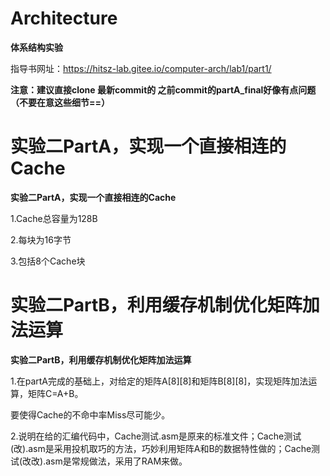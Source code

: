 # Architecture

**体系结构实验**

指导书网址：https://hitsz-lab.gitee.io/computer-arch/lab1/part1/

**注意：建议直接clone 最新commit的 之前commit的partA_final好像有点问题（不要在意这些细节==）**

**实验二PartA，实现一个直接相连的Cache**
=======
**实验二PartA，实现一个直接相连的Cache**

1.Cache总容量为128B

2.每块为16字节

3.包括8个Cache块

**实验二PartB，利用缓存机制优化矩阵加法运算**
=======
**实验二PartB，利用缓存机制优化矩阵加法运算**

1.在partA完成的基础上，对给定的矩阵A[8][8]和矩阵B[8][8]，实现矩阵加法运算，矩阵C=A+B。

要使得Cache的不命中率Miss尽可能少。

2.说明在给的汇编代码中，Cache测试.asm是原来的标准文件；Cache测试(改).asm是采用投机取巧的方法，巧妙利用矩阵A和B的数据特性做的；Cache测试(改改).asm是常规做法，采用了RAM来做。

